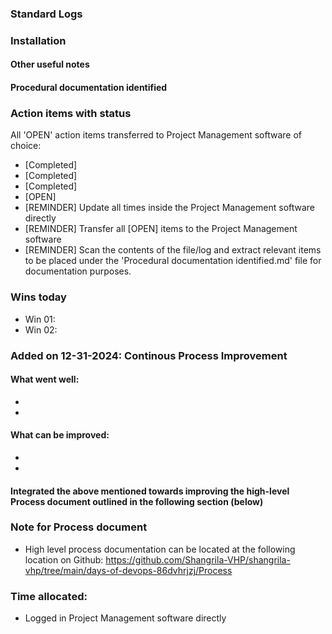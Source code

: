 ### Standard Logs

### Installation

#### Other useful notes 

#### Procedural documentation identified

### Action items with status
All 'OPEN' action items transferred to Project Management software of choice:
- [Completed] 
- [Completed]
- [Completed] 
- [OPEN] 
- [REMINDER] Update all times inside the Project Management software directly 
- [REMINDER] Transfer all [OPEN] items to the Project Management software 
- [REMINDER] Scan the contents of the file/log and extract relevant items to be placed under the 'Procedural documentation identified.md' file for documentation purposes.

### Wins today
- Win 01:
- Win 02: 

### Added on 12-31-2024: Continous Process Improvement
#### What went well:
- 
- 
#### What can be improved:
- 
- 
#### Integrated the above mentioned towards improving the high-level Process document outlined in the following section (below)


### Note for Process document
- High level process documentation can be located at the following location on Github: https://github.com/Shangrila-VHP/shangrila-vhp/tree/main/days-of-devops-86dvhrjzj/Process

### Time allocated: 
- Logged in Project Management software directly